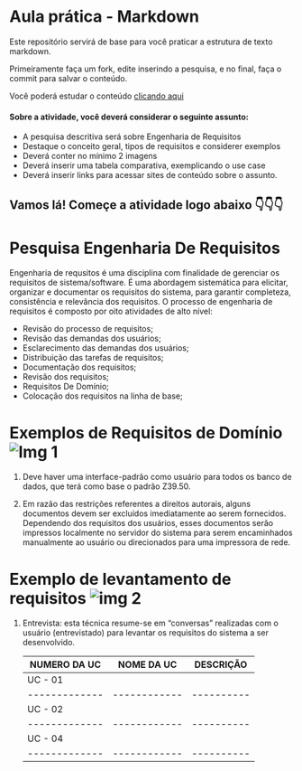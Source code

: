 # Aula prática - Markdown

Este repositório servirá de base para você praticar a estrutura de texto markdown. 

Primeiramente faça um fork, edite inserindo a pesquisa, e no final, faça o commit para salvar o conteúdo.

Você poderá estudar o conteúdo [clicando aqui](https://docs.pipz.com/central-de-ajuda/learning-center/guia-basico-de-markdown#open)

#### Sobre a atividade, você deverá considerar o seguinte assunto:

- A pesquisa descritiva será sobre Engenharia de Requisitos
- Destaque o conceito geral, tipos de requisitos e considerer exemplos
- Deverá conter no mínimo 2 imagens
- Deverá inserir uma tabela comparativa, exemplicando o use case
- Deverá inserir links para acessar sites de conteúdo sobre o assunto.


## Vamos lá! Começe a atividade logo abaixo 👇👇👇


# Pesquisa Engenharia De Requisitos

 Engenharia de requsitos é uma disciplina com finalidade de gerenciar os requisitos de sistema/software. É uma abordagem sistemática para elicitar, organizar e documentar os requisitos do sistema, para garantir completeza, consistência e relevância dos requisitos.  O processo de engenharia de requisitos é composto por oito atividades de alto nível:

*  Revisão do processo de requisitos;
*  Revisão das demandas dos usuários;
*  Esclarecimento das demandas dos usuários;
*  Distribuição das tarefas de requisitos;
*  Documentação dos requisitos;
*  Revisão dos requisitos;
*  Requisitos De Domínio;
*  Colocação dos requisitos na linha de base;

# Exemplos de Requisitos de Domínio ![Img 1](https://encrypted-tbn0.gstatic.com/images?q=tbn:ANd9GcQ4a2LrjKPgX3NqFZbxLFMQ617PsJuGpqbwYV1IU3V5LVaoCZs3cBRi3ZIcq-8wVodqPXs&usqp=CAU)

1. Deve haver uma interface-padrão como usuário para todos os banco de dados, que terá como base o padrão Z39.50.
   
2. Em razão das restrições referentes a direitos autorais, alguns documentos devem ser excluídos imediatamente ao serem fornecidos. Dependendo dos requisitos dos usuários, esses documentos serão impressos localmente no servidor do sistema para serem encaminhados manualmente ao usuário ou direcionados para uma impressora de rede.

# Exemplo de levantamento de requisitos ![img 2 ](https://arquivo.devmedia.com.br/revistas/es/imagens/2/image1.jpg)

 1. Entrevista: esta técnica resume-se em “conversas” realizadas com o usuário (entrevistado) para levantar os requisitos do sistema a ser desenvolvido.

    NUMERO DA UC | NOME DA UC | DESCRIÇÃO 
    -------------|----------- |----------
    UC - 01      |            |
    -------------|------------|----------
    UC - 02      |            |
    -------------|------------|----------
    UC - 04      |            |
    -------------|------------|----------
    
            
              
    

      




























